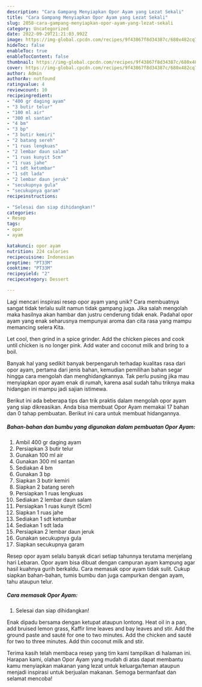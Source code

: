 ```yaml
---
description: "Cara Gampang Menyiapkan Opor Ayam yang Lezat Sekali"
title: "Cara Gampang Menyiapkan Opor Ayam yang Lezat Sekali"
slug: 2058-cara-gampang-menyiapkan-opor-ayam-yang-lezat-sekali
category: Uncategorized
date: 2022-09-29T21:21:03.992Z
image: https://img-global.cpcdn.com/recipes/9f43867f8d34387c/680x482cq70/opor-ayam-foto-resep-utama.jpg
hideToc: false
enableToc: true
enableTocContent: false
thumbnail: https://img-global.cpcdn.com/recipes/9f43867f8d34387c/680x482cq70/opor-ayam-foto-resep-utama.jpg
cover: https://img-global.cpcdn.com/recipes/9f43867f8d34387c/680x482cq70/opor-ayam-foto-resep-utama.jpg
author: Admin
authorAv: notfound
ratingvalue: 4
reviewcount: 10
recipeingredient:
- "400 gr daging ayam"
- "3 butir telur"
- "100 ml air"
- "300 ml santan"
- "4 bm"
- "3 bp"
- "3 butir kemiri"
- "2 batang sereh"
- "1 ruas lengkuas"
- "2 lembar daun salam"
- "1 ruas kunyit 5cm"
- "1 ruas jahe"
- "1 sdt ketumbar"
- "1 sdt lada"
- "2 lembar daun jeruk"
- "secukupnya gula"
- "secukupnya garam"
recipeinstructions:

- "Selesai dan siap dihidangkan!"
categories:
- Resep
tags:
- opor
- ayam

katakunci: opor ayam 
nutrition: 224 calories
recipecuisine: Indonesian
preptime: "PT33M"
cooktime: "PT33M"
recipeyield: "2"
recipecategory: Dessert

---
```





Lagi mencari inspirasi resep opor ayam yang unik? Cara membuatnya sangat tidak terlalu sulit namun tidak gampang juga. Jika salah mengolah maka hasilnya akan hambar dan justru cenderung tidak enak. Padahal opor ayam yang enak seharusnya mempunyai aroma dan cita rasa yang mampu memancing selera Kita.





Let cool, then grind in a spice grinder. Add the chicken pieces and cook until chicken is no longer pink. Add water and coconut milk and bring to a boil.

Banyak hal yang sedikit banyak berpengaruh terhadap kualitas rasa dari opor ayam, pertama dari jenis bahan, kemudian pemilihan bahan segar hingga cara mengolah dan menghidangkannya. Tak perlu pusing jika mau menyiapkan opor ayam enak di rumah, karena asal sudah tahu triknya maka hidangan ini mampu jadi sajian istimewa.






Berikut ini ada beberapa tips dan trik praktis dalam mengolah opor ayam yang siap dikreasikan. Anda bisa membuat Opor Ayam memakai 17 bahan dan 0 tahap pembuatan. Berikut ini cara untuk membuat hidangannya.

<!--inarticleads1-->

##### Bahan-bahan dan bumbu yang digunakan dalam pembuatan Opor Ayam:

1. Ambil 400 gr daging ayam
1. Persiapkan 3 butir telur
1. Gunakan 100 ml air
1. Gunakan 300 ml santan
1. Sediakan 4 bm
1. Gunakan 3 bp
1. Siapkan 3 butir kemiri
1. Siapkan 2 batang sereh
1. Persiapkan 1 ruas lengkuas
1. Sediakan 2 lembar daun salam
1. Persiapkan 1 ruas kunyit (5cm)
1. Siapkan 1 ruas jahe
1. Sediakan 1 sdt ketumbar
1. Sediakan 1 sdt lada
1. Persiapkan 2 lembar daun jeruk
1. Gunakan secukupnya gula
1. Siapkan secukupnya garam


Resep opor ayam selalu banyak dicari setiap tahunnya terutama menjelang hari Lebaran. Opor ayam bisa dibuat dengan campuran ayam kampung agar hasil kuahnya gurih berkaldu. Cara memasak opor ayam tidak sulit. Cukup siapkan bahan-bahan, tumis bumbu dan juga campurkan dengan ayam, tahu ataupun telur. 

<!--inarticleads2-->

##### Cara memasak Opor Ayam:


1. Selesai dan siap dihidangkan!

Enak dipadu bersama dengan ketupat ataupun lontong. Heat oil in a pan, add bruised lemon grass, Kaffir lime leaves and bay leaves and stir. Add the ground paste and sauté for one to two minutes. Add the chicken and sauté for two to three minutes. Add thin coconut milk and stir. 

Terima kasih telah membaca resep yang tim kami tampilkan di halaman ini. Harapan kami, olahan Opor Ayam yang mudah di atas dapat membantu kamu menyiapkan makanan yang lezat untuk keluarga/teman ataupun menjadi inspirasi untuk berjualan makanan. Semoga bermanfaat dan selamat mencoba!
